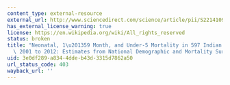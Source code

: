 ```yaml
---
content_type: external-resource
external_url: http://www.sciencedirect.com/science/article/pii/S2214109X13700731
has_external_license_warning: true
license: https://en.wikipedia.org/wiki/All_rights_reserved
status: broken
title: "Neonatal, 1\u201359 Month, and Under-5 Mortality in 597 Indian Districts,\
  \ 2001 to 2012: Estimates from National Demographic and Mortality Surveys"
uid: 3e0df289-a834-4dde-b43d-3315d7862a50
url_status_code: 403
wayback_url: ''
---
```

